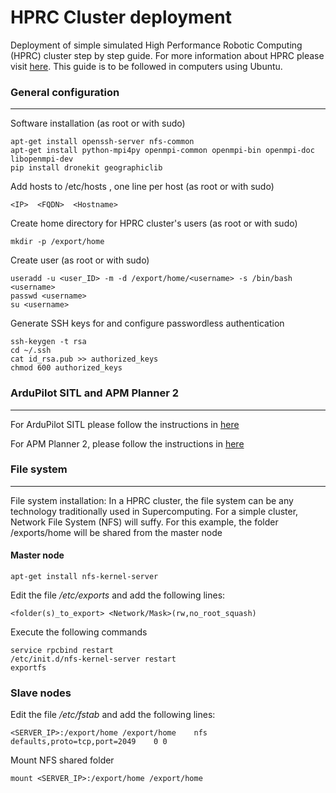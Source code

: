 # HPRC Cluster deployment

Deployment of simple simulated High Performance Robotic Computing (HPRC) cluster step by step guide. For more information about HPRC please visit [here](https://www.sciencedirect.com/science/article/pii/S092188901830232X). This guide is to be followed in computers using Ubuntu. 

### General configuration
-----

Software installation (as root or with sudo) 

```
apt-get install openssh-server nfs-common 
apt-get install python-mpi4py openmpi-common openmpi-bin openmpi-doc libopenmpi-dev 
pip install dronekit geographiclib
```

Add hosts to /etc/hosts , one line per host (as root or with sudo)

```
<IP>  <FQDN>  <Hostname>
```
Create home directory for HPRC cluster's users (as root or with sudo)

```
mkdir -p /export/home
```


Create user (as root or with sudo)

```
useradd -u <user_ID> -m -d /export/home/<username> -s /bin/bash <username>
passwd <username>
su <username>
```


Generate SSH keys for <username> and configure passwordless authentication

```
ssh-keygen -t rsa
cd ~/.ssh
cat id_rsa.pub >> authorized_keys
chmod 600 authorized_keys
```


### ArduPilot SITL and APM Planner 2 
-----
For ArduPilot SITL please follow the instructions in [here](http://ardupilot.org/dev/docs/sitl-simulator-software-in-the-loop.html)

For APM Planner 2, please follow the instructions in [here](http://ardupilot.org/planner2/docs/installation-for-linux.html)


### File system 
-----
File system installation: In a HPRC cluster, the file system can be any technology traditionally used in Supercomputing. For a simple cluster, Network File System (NFS) will suffy. For this example, the folder /exports/home will be shared from the master node 


#### Master node

```
apt-get install nfs-kernel-server  
```

Edit the file _/etc/exports_ and add the following lines:

```
<folder(s)_to_export> <Network/Mask>(rw,no_root_squash) 
```

Execute the following commands

```
service rpcbind restart
/etc/init.d/nfs-kernel-server restart
exportfs
```

### Slave nodes

Edit the file _/etc/fstab_ and add the following lines:

```
<SERVER_IP>:/export/home /export/home    nfs    defaults,proto=tcp,port=2049    0 0 
```

Mount NFS shared folder

```
mount <SERVER_IP>:/export/home /export/home 
```


